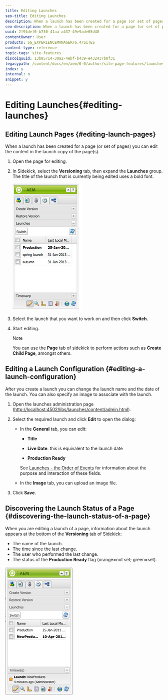 ```yaml
---
title: Editing Launches
seo-title: Editing Launches
description: When a launch has been created for a page (or set of pages) you can edit the content in the launch copy of the page(s).
seo-description: When a launch has been created for a page (or set of pages) you can edit the content in the launch copy of the page(s).
uuid: 2f94def6-b730-41aa-a437-49e9ade65d48
contentOwner: User
products: SG_EXPERIENCEMANAGER/6.4/SITES
content-type: reference
topic-tags: site-features
discoiquuid: 13b85714-30a2-4ebf-b439-e432437b0f31
legacypath: /content/docs/en/aem/6-0/author/site-page-features/launches
index: y
internal: n
snippet: y
---
```


# Editing Launches{#editing-launches}

<!--
Comment Type: remark
Last Modified By: unknown unknown (ims-author-57F1056A4CD116590A746C15@AdobeID)
Last Modified Date: 2017-11-30T05:06:04.835-0500
<p>6.2</p>
<ul>
<li>edit launch content to add/remove pages</li>
<li>any other functionality in the launch console (touch)?</li>
</ul>
-->

## Editing Launch Pages {#editing-launch-pages}

When a launch has been created for a page (or set of pages) you can edit the content in the launch copy of the page(s).

1. Open the page for editing.
1. In Sidekick, select the **Versioning** tab, then expand the **Launches** group. The title of the launch that is currently being edited uses a bold font.

   ![](assets/chlimage_1-16.jpeg)

1. Select the launch that you want to work on and then click **Switch**.
1. Start editing.

   >[!NOTE]
   >
   >You can use the **Page** tab of sidekick to perform actions such as **Create Child Page**, amongst others.

## Editing a Launch Configuration {#editing-a-launch-configuration}

After you create a launch you can change the launch name and the date of the launch. You can also specify an image to associate with the launch.

1. Open the launches administration page ([http://localhost:4502/libs/launches/content/admin.html](http://localhost:4502/libs/launches/content/admin.html)).  

1. Select the required launch and click **Edit** to open the dialog:

    * In the **General** tab, you can edit:

        * **Title** 
        
        * **Live Date**: this is equivalent to the launch date  
        
        * **Production Ready**

      See [Launches - the Order of Events](../../../sites/authoring/using/launches.md#main-pars-title-6) for information about the purpose and interaction of these fields.
    
    * In the **Image** tab, you can upload an image file.

1. Click **Save**.

## Discovering the Launch Status of a Page {#discovering-the-launch-status-of-a-page}

When you are editing a launch of a page, information about the launch appears at the bottom of the **Versioning** tab of Sidekick:

* The name of the launch.
* The time since the last change.
* The user who performed the last change.
* The status of the **Production Ready** flag (orange=not set; green=set).

![](assets/chlimage_1-211.png)

